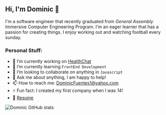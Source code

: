 ## Hi, I'm Dominic 👋


I'm a software engineer that recently graduated from *General Assembly* Immersive Computer Engineering Program. I'm an eager learner that has a passion for creating things. I enjoy working out and watching football every sunday.

### Personal Stuff:

- 🔭 I’m currently working on [HealthChat](https://github.com/fuentesdominic/HealthChat)
- 🌱 I’m currently learning `FrontEnd Development` 
- 👯 I’m looking to collaborate on anything in `Javascript`
- 💬 Ask me about anything, I am happy to help!
- 📫 How to reach me: DominicFuentes1@yahoo.com 
- ⚡ Fun fact: I created my first company when I was *14*!
- 📝 [Resume](https://docs.google.com/document/d/13EZzbupTfKS3CSzTydAIo1M4spQxeOgnOvWgXOXrKig/edit?usp=sharing)

![Dominic GitHub stats](https://github-readme-stats.vercel.app/api?username=fuentesdominic&show_icons=true&theme=transparent)
